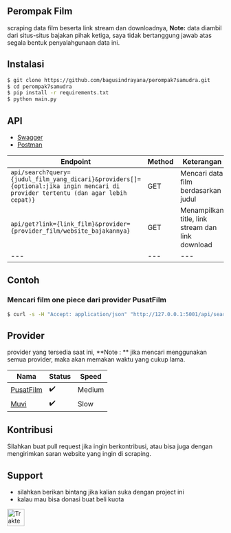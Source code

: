 ## Perompak Film
scraping data film beserta link stream dan downloadnya, **Note:** data diambil dari situs-situs bajakan pihak ketiga, saya tidak bertanggung jawab atas segala bentuk penyalahgunaan data ini.

## Instalasi
```bash
$ git clone https://github.com/bagusindrayana/perompak7samudra.git
$ cd perompak7samudra
$ pip install -r requirements.txt
$ python main.py
```

## API
- [Swagger](https://app.swaggerhub.com/apis-docs/bagusindrayana/perompak7samudra/1.0.0)
- [Postman](https://documenter.getpostman.com/view/7785980/2s9Y5cug6A)



Endpoint | Method | Keterangan
--- | --- | ---
`api/search?query={judul_film_yang_dicari}&providers[]={optional:jika ingin mencari di provider tertentu (dan agar lebih cepat)}` | GET | Mencari data film berdasarkan judul
`api/get?link={link_film}&provider={provider_film/website_bajakannya}` | GET | Menampilkan title, link stream dan link download
--- | --- | ---


## Contoh
### Mencari film one piece dari provider PusatFilm
```bash
$ curl -s -H "Accept: application/json" "http://127.0.0.1:5001/api/search?query=one%20piece&providers[]=PusatFilm"
```

## Provider
provider yang tersedia saat ini, **Note : ** jika mencari menggunakan semua provider, maka akan memakan waktu yang cukup lama.

Nama | Status | Speed
--- | --- | ---
[PusatFilm](https://51.79.193.133) | ✔️ | Medium
[Muvi](http://128.199.130.38) | ✔️ | Slow

## Kontribusi
Silahkan buat pull request jika ingin berkontribusi, atau bisa juga dengan mengirimkan saran website yang ingin di scraping.

## Support
- silahkan berikan bintang jika kalian suka dengan project ini
- kalau mau bisa donasi buat beli kuota

<a href="https://trakteer.id/bagood/tip" target="_blank"><img id="wse-buttons-preview" src="https://cdn.trakteer.id/images/embed/trbtn-red-1.png" height="40" style="border:0px;height:40px;" alt="Trakteer Saya"></a>